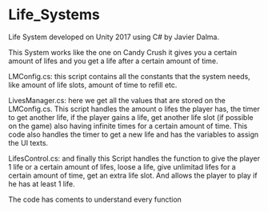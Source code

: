 # Life_Systems
Life System developed on Unity 2017 using C# by Javier Dalma.

This System works like the one on Candy Crush it gives you a certain amount of lifes and you get a life after a certain amount of time.

LMConfig.cs: this script contains all the constants that the system needs, like amount of life slots, amount of time to refill etc.

LivesManager.cs: here we get all the values that are stored on the LMConfig.cs. This script handles the amount o lifes the player has, the timer to get another life, if the player gains a life, get another life slot (if possible on the game) also having infinite times for a certain amount of time. This code also handles the timer to get a new life and has the variables to assign the UI texts.

LifesControl.cs: and finally this Script handles the function to give the player 1 life or a certain amount of lifes, loose a life, give unlimitad lifes for a certain amount of time, get an extra life slot. And allows the player to play if he has at least 1 life.

The code has coments to understand every function
